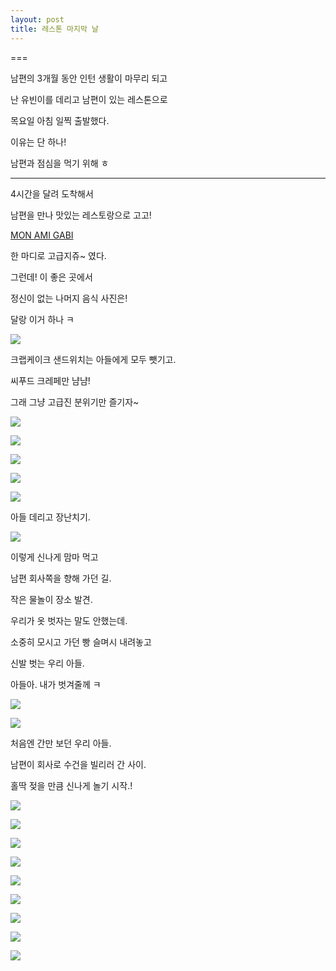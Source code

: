 ```yaml
---
layout: post
title: 레스톤 마지막 날 
---
```

===

남편의 3개월 동안 인턴 생활이 마무리 되고

난 유빈이를 데리고 남편이 있는 레스톤으로 

목요일 아침 일찍 출발했다. 

이유는 단 하나! 

남편과 점심을 먹기 위해 ㅎ

---

4시간을 달려 도착해서 

남편을 만나 맛있는 레스토랑으로 고고!

[MON AMI GABI](http://www.monamigabi.com/home/)

한 마디로 고급지쥬~ 였다. 

그런데! 이 좋은 곳에서

정신이 없는 나머지 음식 사진은!

달랑 이거 하나 ㅋ

![](https://lh3.googleusercontent.com/jDPAhpfQa3dXSqjT7O_FDFbt-Uaqymblpr9fRiqspnE=w876-h1313-no)

크랩케이크 샌드위치는 아들에게 모두 뺏기고.

씨푸드 크레페만 냠냠!

그래 그냥 고급진 분위기만 즐기자~

![](https://lh3.googleusercontent.com/F1oKtJ9i-91tlSxeEB38v0ecZ-EDWzOsQmwi7yST5Fo=w1970-h1313-no)

![](https://lh3.googleusercontent.com/AcukytKpEz6x5Ld-PeNehtqbk3VNHZr9RNzc4b4_5oU=w1970-h1313-no)

![](https://lh3.googleusercontent.com/W-PsuTQ333_q7179unjZ_iPb7UYSX6K3hzw62r8beF0=w1970-h1313-no)

![](https://lh3.googleusercontent.com/61O4wqsE-5fhG38OV14TLfUF7cYrvm7Q5es8qSad4Ik=w1970-h1313-no)

![](https://lh3.googleusercontent.com/mla1ljvegXHeyJUCMByT43ibaHhn7dZdp0T-wGTkvUQ=w876-h1313-no)

아들 데리고 장난치기. 

![](https://lh3.googleusercontent.com/xz9ZNnQGBy170ZvG7XAE7D1l9BvEsdZHcbM0QGHC1Vo=w876-h1313-no)


이렇게 신나게 맘마 먹고

남편 회사쪽을 향해 가던 길.

작은 물놀이 장소 발견.

우리가 옷 벗자는 말도 안했는데.

소중히 모시고 가던 빵 슬며시 내려놓고

신발 벗는 우리 아들.

아들아. 내가 벗겨줄께 ㅋ

![](https://lh3.googleusercontent.com/SCeixzXCNlmhFpyorZrTk4KtHWc8uMVoU_3AbhBfpx8=w740-h1313-no)

![](https://lh3.googleusercontent.com/rd29squvAE9Awz9JYt32ndA6u17KAWn5p8Sko_4GMiI=w876-h1313-no)

처음엔 간만 보던 우리 아들.

남편이 회사로 수건을 빌리러 간 사이.

홀딱 젖을 만큼 신나게 놀기 시작.!

![](https://lh3.googleusercontent.com/2rq7SzIBFszQbSzXQupNnvskus9ObSJMOKNil9pFSsA=w876-h1313-no)

![](https://lh3.googleusercontent.com/cq9OiABrOY_RyMPabXE4o9sXMISj50bsYH--D-OPsBE=w1970-h1313-no)

![](https://lh3.googleusercontent.com/2ut-Bd8XuTaytswkgTnEGvlopckf0mcy0ZVWWMkvKSQ=w1970-h1313-no)

![](https://lh3.googleusercontent.com/3GUnbJ-S-6uhNJaIOmhnQ24GE35NB2mNTl5IXoZrA8g=w1970-h1313-no)

![](https://lh3.googleusercontent.com/nESDkJmN8-8UA1Bg8glb5WVNKT4_f4b9TgJJ-wzoaCc=w1970-h1313-no)

![](https://lh3.googleusercontent.com/DOI3odxJsQQpNdMkczQkLrIqQUPS8eWoMNuYoS1m0Rk=w1970-h1313-no)

![](https://lh3.googleusercontent.com/x61Sv5WYCTKdlZM3AMVcp4qiGRMWAuZNP7_ARnzM7fs=w876-h1313-no)

![](https://lh3.googleusercontent.com/Tq1OpDDcntUnmM8ZJ1JJGqoH_urer3nHhG7t1j6Ngqg=w876-h1313-no)

![](https://lh3.googleusercontent.com/DoVeRjOxotrnhLMMCEnU4l4zHLGvekyvb_cUoSKl4BE=w876-h1313-no)




